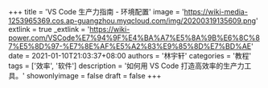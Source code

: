 +++
title = 'VS Code 生产力指南 - 环境配置'
image = 'https://wiki-media-1253965369.cos.ap-guangzhou.myqcloud.com/img/20200319135609.png'
extlink = true
_extlink = 'https://wiki-power.com/VSCode%E7%94%9F%E4%BA%A7%E5%8A%9B%E6%8C%87%E5%8D%97-%E7%8E%AF%E5%A2%83%E9%85%8D%E7%BD%AE'
date = 2021-01-10T21:03:37+08:00
authors = '林宇轩'
categories = '教程'
tags = ['效率', '软件']
description = '如何用 VS Code 打造高效率的生产力工具。'
showonlyimage = false
draft = false
+++

